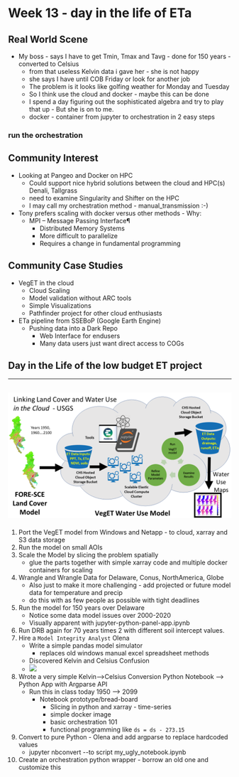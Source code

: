 # Week 13 - day in the life of ETa

## Real World Scene

- My boss - says I have to get Tmin, Tmax and Tavg - done for 150 years - converted to Celsius
    - from that useless Kelvin data i gave her - she is not happy
    - she says I have until COB Friday or look for another job
    - The problem is it looks like golfing weather for Monday and Tuesday
    - So I think use the cloud and docker - maybe this can be done 
    - I spend a day figuring out the sophisticated algebra and try to play that up - But she is on to me.
    - docker - container from jupyter to orchestration in 2 easy steps

### run the orchestration

## Community Interest
- Looking at Pangeo and Docker on HPC
    - Could support nice hybrid solutions between the cloud and HPC(s) Denali, Tallgrass
    - need to examine Singularity and Shifter on the HPC
    - I may call my orchestration method - manual_transmission :-)
- Tony prefers scaling with docker versus other methods - Why:
    - MPI – Message Passing Interface¶
        - Distributed Memory Systems
        - More difficult to parallelize
        - Requires a change in fundamental programming


## Community Case Studies
- VegET in the cloud
    - Cloud Scaling
    - Model validation without ARC tools
    - Simple Visualizations
    - Pathfinder project for other cloud enthusiasts
- ETa pipeline from SSEBoP (Google Earth Engine)
    - Pushing data into a Dark Repo
        - Web Interface for endusers
        - Many data users just want direct access to COGs


## Day in the Life of the low budget ET project

---
![](./Assets/VegET-DRB-Rouze.PNG)
---

1. Port the VegET model from Windows and Netapp  - to cloud, xarray and S3 data storage
2. Run the model on small AOIs
3. Scale the Model by slicing the problem spatially 
    - glue the parts together with simple xarray code and multiple docker containers for scaling
4. Wrangle and Wrangle Data for Delaware, Conus, NorthAmerica, Globe
    - Also just to make it more challenging - add projected or future model data for temperature and precip
    - do this with as few people as possible with tight deadlines
5. Run the model for 150 years over Delaware
    - Notice some data model issues over 2000-2020
    - Visually apparent with jupyter-python-panel-app.ipynb
5. Run DRB again for 70 years times 2 with different soil intercept values.
6. Hire a `Model Integrity Analyst` Olena 
    - Write a simple pandas model simulator
        - replaces old windows manual excel spreadsheet methods
    - Discovered Kelvin and Celsius Confusion
    - ![](https://www.nasa.gov/sites/default/files/styles/side_image/public/thumbnails/image/1979_hst_primary_mirror.jpg?itok=UJ4wDauY)
7. Wrote a very simple Kelvin-->Celsius Conversion Python Notebook --> Python App with Argparse API
    - Run this in class today 1950 --> 2099
        - Notebook prototype/bread-board    
            - Slicing in python and xarray - time-series
            - simple docker image
            - basic orchestration 101
            - functional programming like `ds = ds - 273.15`
8. Convert to pure Python - Olena and add argparse to replace hardcoded values
    - jupyter nbconvert --to script  my_ugly_notebook.ipynb
9. Create an orchestration python wrapper - borrow an old one and customize this
